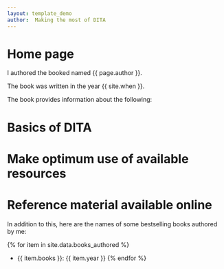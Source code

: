 ```yaml
---
layout: template_demo
author:  Making the most of DITA
---
```


# Home page

I authored the booked named {{ page.author }}.

The book was written in the year {{ site.when }}.

The book provides information about the following:

# Basics of DITA 
# Make optimum use of available resources
# Reference material available online

In addition to this, here are the names of some bestselling books authored by me:

{% for item in site.data.books_authored %}
- {{ item.books }}: {{ item.year }}
{% endfor %}
 
  



